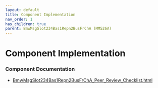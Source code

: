 ```yaml
---
layout: default
title: Component Implementation
nav_order: 1
has_children: true
parent: BmwMsgSlot234Bas1Repn2BusFrChA (MM526A)
---
```

# Component Implementation
### Component Documentation

- [BmwMsgSlot234Bas1Repn2BusFrChA_Peer_Review_Checklist.html](doc/BmwMsgSlot234Bas1Repn2BusFrChA_Peer_Review_Checklist.html)

